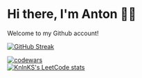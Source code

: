 # Hi there, I'm Anton </a>🙋🏻</h1>

Welcome to my Github account!

[![GitHub Streak](https://github-readme-streak-stats.herokuapp.com/?user=antoxa91)](https://git.io/streak-stats)




[![codewars](https://www.codewars.com/users/antoxa91/badges/large)](https://www.codewars.com/users/antoxa91)   
[![KnlnKS's LeetCode stats](https://leetcode-stats-six.vercel.app/api?username=antoxa91&theme=light)](https://github.com/antoxa91/leetcode-stats)
